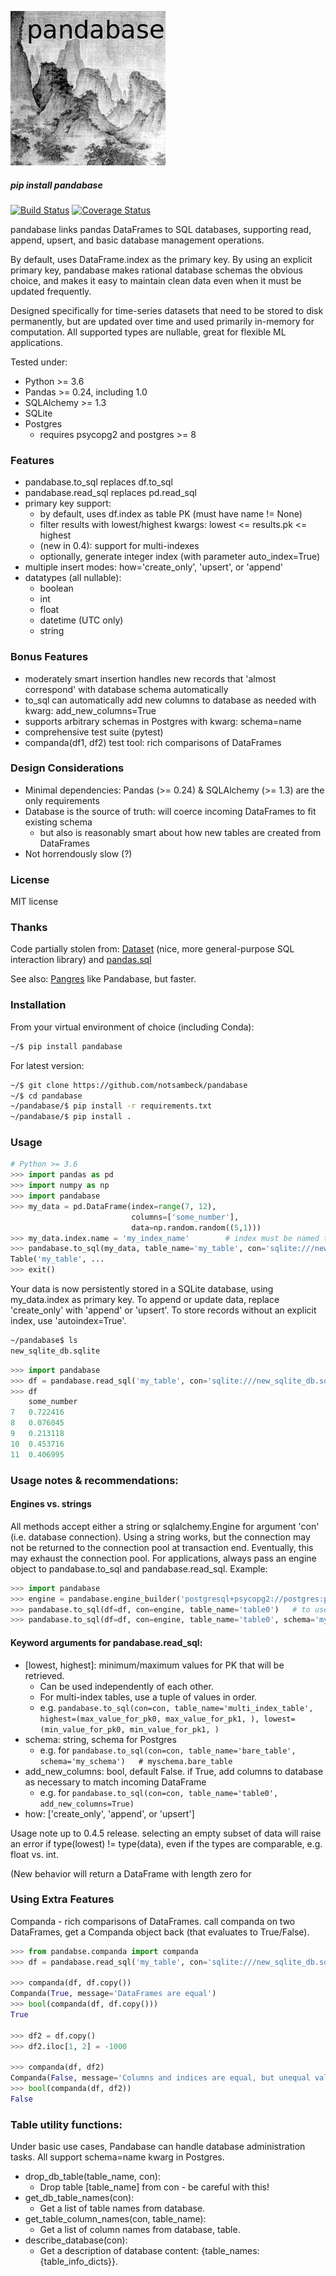 ![pandabase_logo](https://github.com/notsambeck/notsambeck.github.io/blob/master/media/pandabase_logo.jpg?raw=true)

##### pip install pandabase
[![Build Status](https://travis-ci.org/notsambeck/pandabase.svg?branch=master)](https://travis-ci.org/notsambeck/pandabase)
[![Coverage Status](https://coveralls.io/repos/github/notsambeck/pandabase/badge.svg?branch=master)](https://coveralls.io/github/notsambeck/pandabase?branch=master)

pandabase links pandas DataFrames to SQL databases, supporting read, append, upsert, and basic database management operations. 

By default, uses DataFrame.index as the primary key. By using an explicit primary key, pandabase makes rational database schemas the obvious choice, and makes it easy to maintain clean data even when it must be updated frequently. 

Designed specifically for time-series datasets that need to be stored to disk permanently, but are updated over time and used primarily in-memory for computation. All supported types are nullable, great for flexible ML applications.

Tested under:
* Python >= 3.6
* Pandas >= 0.24, including 1.0
* SQLAlchemy >= 1.3 
* SQLite
* Postgres
    * requires psycopg2 and postgres >= 8

### Features
* pandabase.to_sql replaces df.to_sql
* pandabase.read_sql replaces pd.read_sql
* primary key support:
    * by default, uses df.index as table PK (must have name != None)
    * filter results with lowest/highest kwargs: lowest <= results.pk <= highest 
    * (new in 0.4): support for multi-indexes
    * optionally, generate integer index (with parameter auto_index=True)
* multiple insert modes: how='create_only', 'upsert', or 'append'
* datatypes (all nullable): 
    * boolean
    * int
    * float
    * datetime (UTC only)
    * string

### Bonus Features
* moderately smart insertion handles new records that 'almost correspond' with database schema automatically
* to_sql can automatically add new columns to database as needed with kwarg: add_new_columns=True
* supports arbitrary schemas in Postgres with kwarg: schema=name
* comprehensive test suite (pytest)
* companda(df1, df2) test tool: rich comparisons of DataFrames

### Design Considerations
* Minimal dependencies: Pandas (>= 0.24) & SQLAlchemy (>= 1.3) are the only requirements
* Database is the source of truth: will coerce incoming DataFrames to fit existing schema
  * but also is reasonably smart about how new tables are created from DataFrames
* Not horrendously slow (?)

### License
MIT license

### Thanks
Code partially stolen from:
[Dataset](https://github.com/pudo/dataset) (nice, more general-purpose SQL interaction library) and 
[pandas.sql](https://github.com/pandas-dev/pandas/blob/master/pandas/io/sql.py)

See also:
[Pangres](https://github.com/ThibTrip/pangres) like Pandabase, but faster.

### Installation
From your virtual environment of choice (including Conda):

```bash
~/$ pip install pandabase
```

For latest version:

```bash
~/$ git clone https://github.com/notsambeck/pandabase
~/$ cd pandabase
~/pandabase/$ pip install -r requirements.txt
~/pandabase/$ pip install .
```

### Usage
```python
# Python >= 3.6
>>> import pandas as pd
>>> import numpy as np
>>> import pandabase
>>> my_data = pd.DataFrame(index=range(7, 12), 
                           columns=['some_number'],
                           data=np.random.random((5,1)))
>>> my_data.index.name = 'my_index_name'        # index must be named to use as PK
>>> pandabase.to_sql(my_data, table_name='my_table', con='sqlite:///new_sqlite_db.sqlite', how='create_only')
Table('my_table', ...
>>> exit()
```

Your data is now persistently stored in a SQLite database, using my_data.index as primary key. To append or update data, replace 'create_only' with 'append' or 'upsert'. To store records without an explicit index, use 'autoindex=True'.

```bash
~/pandabase$ ls
new_sqlite_db.sqlite
```

```python
>>> import pandabase
>>> df = pandabase.read_sql('my_table', con='sqlite:///new_sqlite_db.sqlite'))
>>> df
    some_number 
7   0.722416 
8   0.076045 
9   0.213118 
10  0.453716 
11  0.406995
```

### Usage notes & recommendations:

#### Engines vs. strings
All methods accept either a string or sqlalchemy.Engine for argument 'con' (i.e. database connection).
Using a string works, but the connection may not be returned to the connection pool at transaction end.
Eventually, this may exhaust the connection pool.
For applications, always pass an engine object to pandabase.to_sql and pandabase.read_sql. Example:

```python
>>> import pandabase
>>> engine = pandabase.engine_builder('postgresql+psycopg2://postgres:postgres@localhost:5432/testdb')
>>> pandabase.to_sql(df=df, con=engine, table_name='table0')   # to use default schema=None => 'public'
>>> pandabase.to_sql(df=df, con=engine, table_name='table0', schema='my_schema')   #  access my_schema.table
```


#### Keyword arguments for pandabase.read_sql:

* [lowest, highest]: minimum/maximum values for PK that will be retrieved.
    * Can be used independently of each other.
    * For multi-index tables, use a tuple of values in order.
    * e.g. `pandabase.to_sql(con=con, table_name='multi_index_table', highest=(max_value_for_pk0, max_value_for_pk1, ), lowest=(min_value_for_pk0, min_value_for_pk1, )`
* schema: string, schema for Postgres
    * e.g. for `pandabase.to_sql(con=con, table_name='bare_table', schema='my_schema')   # myschema.bare_table`
* add_new_columns: bool, default False. if True, add columns to database as necessary to match incoming DataFrame
    * e.g. for `pandabase.to_sql(con=con, table_name='table0', add_new_columns=True)`
* how: ['create_only', 'append', or 'upsert']


Usage note up to 0.4.5 release.
selecting an empty subset of data will raise an error if type(lowest) != type(data), 
even if the types are comparable, e.g. float vs. int.

(New behavior will return a DataFrame with length zero for  

### Using Extra Features
Companda - rich comparisons of DataFrames. call companda on two DataFrames, get a Companda object back (that evaluates to True/False).

```python
>>> from pandabse.companda import companda
>>> df = pandabase.read_sql('my_table', con='sqlite:///new_sqlite_db.sqlite'))

>>> companda(df, df.copy())
Companda(True, message='DataFrames are equal')
>>> bool(companda(df, df.copy()))
True

>>> df2 = df.copy()
>>> df2.iloc[1, 2] = -1000

>>> companda(df, df2)
Companda(False, message='Columns and indices are equal, but unequal values in columns [col_a]...')
>>> bool(companda(df, df2))
False
```

### Table utility functions:

Under basic use cases, Pandabase can handle database administration tasks. All support schema=name kwarg in Postgres.

* drop_db_table(table_name, con):
    * Drop table [table_name] from con - be careful with this!
* get_db_table_names(con):
    * Get a list of table names from database.
* get_table_column_names(con, table_name):
    * Get a list of column names from database, table.
* describe_database(con):
    * Get a description of database content: {table_names: {table_info_dicts}}.
